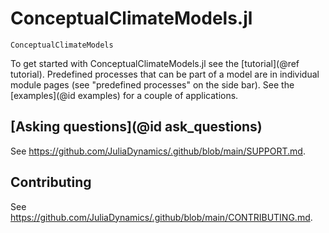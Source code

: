 # ConceptualClimateModels.jl

```@docs
ConceptualClimateModels
```

To get started with ConceptualClimateModels.jl see the [tutorial](@ref tutorial).
Predefined processes that can be part of a model are in individual module pages
(see "predefined processes" on the side bar).
See the [examples](@id examples) for a couple of applications.

## [Asking questions](@id ask_questions)

See <https://github.com/JuliaDynamics/.github/blob/main/SUPPORT.md>.

## Contributing

See <https://github.com/JuliaDynamics/.github/blob/main/CONTRIBUTING.md>.
